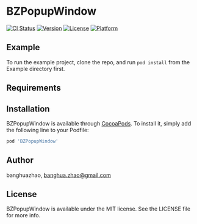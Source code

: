 # BZPopupWindow

[![CI Status](https://img.shields.io/travis/banghuazhao/BZPopupWindow.svg?style=flat)](https://travis-ci.org/banghuazhao/BZPopupWindow)
[![Version](https://img.shields.io/cocoapods/v/BZPopupWindow.svg?style=flat)](https://cocoapods.org/pods/BZPopupWindow)
[![License](https://img.shields.io/cocoapods/l/BZPopupWindow.svg?style=flat)](https://cocoapods.org/pods/BZPopupWindow)
[![Platform](https://img.shields.io/cocoapods/p/BZPopupWindow.svg?style=flat)](https://cocoapods.org/pods/BZPopupWindow)

## Example

To run the example project, clone the repo, and run `pod install` from the Example directory first.

## Requirements

## Installation

BZPopupWindow is available through [CocoaPods](https://cocoapods.org). To install
it, simply add the following line to your Podfile:

```ruby
pod 'BZPopupWindow'
```

## Author

banghuazhao, banghua.zhao@gmail.com

## License

BZPopupWindow is available under the MIT license. See the LICENSE file for more info.
